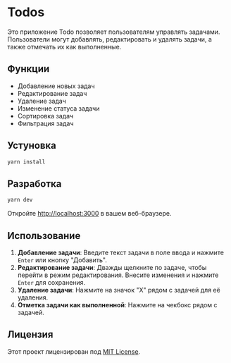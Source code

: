 # Todos

Это приложение Todo позволяет пользователям управлять задачами. Пользователи могут добавлять, редактировать и удалять задачи, а также отмечать их как выполненные.

## Функции

- Добавление новых задач
- Редактирование задач
- Удаление задач
- Изменение статуса задачи
- Сортировка задач
- Фильтрация задач

## Устуновка

```bash
yarn install
```

## Разработка

```bash
yarn dev
```

Откройте [http://localhost:3000](http://localhost:3000) в вашем веб-браузере.

## Использование

1. **Добавление задачи**: Введите текст задачи в поле ввода и нажмите `Enter` или кнопку "Добавить".
2. **Редактирование задачи**: Дважды щелкните по задаче, чтобы перейти в режим редактирования. Внесите изменения и нажмите `Enter` для сохранения.
3. **Удаление задачи**: Нажмите на значок "X" рядом с задачей для её удаления.
4. **Отметка задачи как выполненной**: Нажмите на чекбокс рядом с задачей.

## Лицензия

Этот проект лицензирован под [MIT License](LICENSE).
